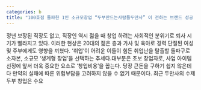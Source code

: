 ```yaml
---
categories: b
title: "100호점 돌파한 1인 소규모창업 “두부만드는사람들두만사” 이 전하는 브랜드 성공 비결은"
---
```

정년 보장된 직장도 없고, 직장인 역시 젊을 때 창업 하려는 사회적인 분위기로 퇴사 시기가 빨라지고 있다. 이러한 현상은 20대의 젊은 층과 가사 및 육아로 경력 단절된 여성 및 주부에게도 영향을 끼쳤다. ‘취업’이 어려운 이들이 힘든 취업난을 탈출할 돌파구로 소자본, 소규모 ‘생계형 창업’을 선택하는 추세다.대부분은 초보 창업자로, 사업 아이템 선정에 앞서 더욱 중요한 요소로 ‘창업비용’을 꼽는다. 당장 큰돈을 구하기 쉽지 않은데다 만약의 실패에 따른 위험부담을 고려하지 않을 수 없기 때문이다. 최근 두만사의 수제두부 창업은 수요